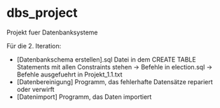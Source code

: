 # dbs_project
Projekt fuer Datenbanksysteme

Für die 2. Iteration:
 - [Datenbankschema erstellen].sql Datei in dem CREATE TABLE Statements mit allen Constraints stehen
 -> Befehle in election.sql
 -> Befehle ausgefuehrt in Projekt_1.1.txt
 - [Datenbereinigung] Programm, das fehlerhafte Datensätze repariert oder verwirft
 - [Datenimport] Programm, das Daten importiert
